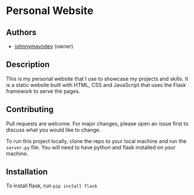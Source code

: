 # Personal Website

## Authors
- [johnnymayodev](https://www.github.com/johnnymayodev) (owner)

## Description
This is my personal website that I use to showcase my projects and skills. It is a static website built with HTML, CSS and JavaScript that uses the Flask framework to serve the pages.

## Contributing
Pull requests are welcome. For major changes, please open an issue first to discuss what you would like to change. 

To run this project locally, clone the repo to your local machine and run the ``server.py`` file. You will need to have python and flask installed on your machine.

## Installation
To install flask, run
``pip install flask``
